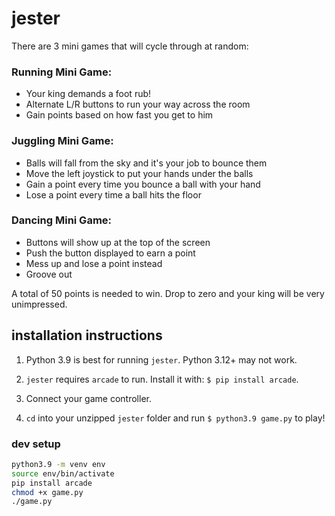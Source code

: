 # jester

There are 3 mini games that will cycle through at random:

### Running Mini Game:
  - Your king demands a foot rub!
  - Alternate L/R buttons to run your way across the room
  - Gain points based on how fast you get to him
### Juggling Mini Game:
  - Balls will fall from the sky and it's your job to bounce them
  - Move the left joystick to put your hands under the balls
  - Gain a point every time you bounce a ball with your hand
  - Lose a point every time a ball hits the floor
### Dancing Mini Game:
  - Buttons will show up at the top of the screen
  - Push the button displayed to earn a point
  - Mess up and lose a point instead
  - Groove out

A total of 50 points is needed to win. Drop to zero and your king
will be very unimpressed.

## installation instructions

1. Python 3.9 is best for running `jester`. Python 3.12+ may not work.

2. `jester` requires `arcade` to run. Install it with: `$ pip install arcade`.

3. Connect your game controller.

4. `cd` into your unzipped `jester` folder and run `$ python3.9 game.py` to play!

### dev setup

```bash
python3.9 -m venv env
source env/bin/activate
pip install arcade
chmod +x game.py
./game.py
```
